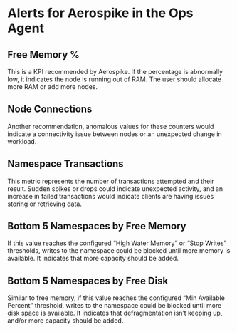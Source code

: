 # Alerts for Aerospike in the Ops Agent

## Free Memory %

This is a KPI recommended by Aerospike. If the percentage is abnormally low, it indicates the node is running out of RAM. The user should allocate more RAM or add more nodes.

## Node Connections

Another recommendation, anomalous values for these counters would indicate a connectivity issue between nodes or an unexpected change in workload.

## Namespace Transactions

This metric represents the number of transactions attempted and their result. Sudden spikes or drops could indicate unexpected activity, and an increase in failed transactions would indicate clients are having issues storing or retrieving data.

## Bottom 5 Namespaces by Free Memory

If this value reaches the configured “High Water Memory” or “Stop Writes” thresholds, writes to the namespace could be blocked until more memory is available. It indicates that more capacity should be added.

## Bottom 5 Namespaces by Free Disk

Similar to free memory, if this value reaches the configured “Min Available Percent” threshold, writes to the namespace could be blocked until more disk space is available. It indicates that defragmentation isn’t keeping up, and/or more capacity should be added.

